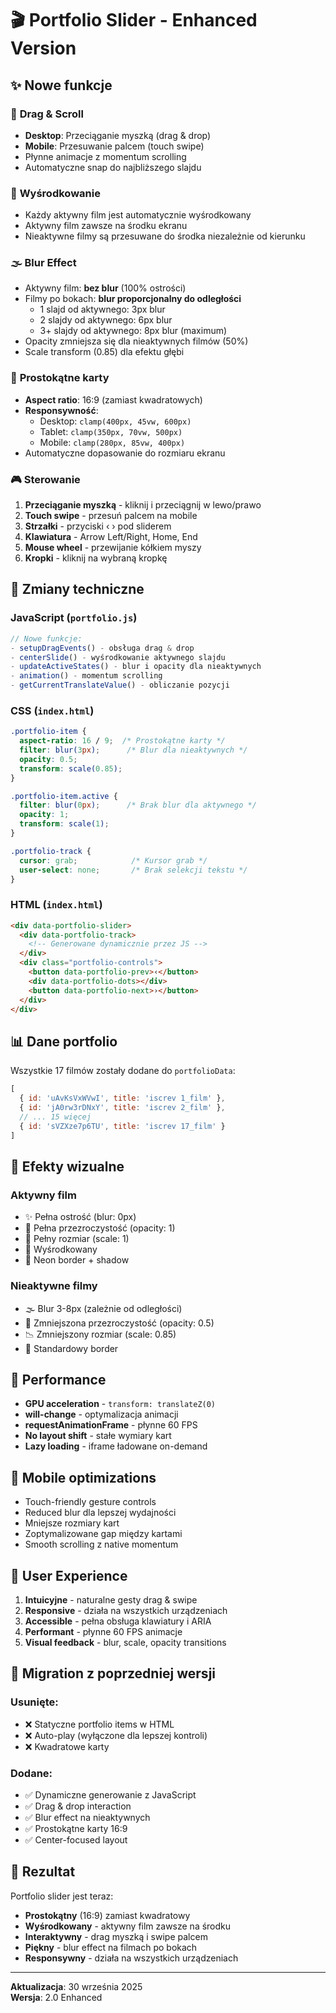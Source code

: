 # 🎬 Portfolio Slider - Enhanced Version

## ✨ Nowe funkcje

### 📱 **Drag & Scroll**
- **Desktop**: Przeciąganie myszką (drag & drop)
- **Mobile**: Przesuwanie palcem (touch swipe)
- Płynne animacje z momentum scrolling
- Automatyczne snap do najbliższego slajdu

### 🎯 **Wyśrodkowanie**
- Każdy aktywny film jest automatycznie wyśrodkowany
- Aktywny film zawsze na środku ekranu
- Nieaktywne filmy są przesuwane do środka niezależnie od kierunku

### 🌫️ **Blur Effect**
- Aktywny film: **bez blur** (100% ostrości)
- Filmy po bokach: **blur proporcjonalny do odległości**
  - 1 slajd od aktywnego: 3px blur
  - 2 slajdy od aktywnego: 6px blur
  - 3+ slajdy od aktywnego: 8px blur (maximum)
- Opacity zmniejsza się dla nieaktywnych filmów (50%)
- Scale transform (0.85) dla efektu głębi

### 📐 **Prostokątne karty**
- **Aspect ratio**: 16:9 (zamiast kwadratowych)
- **Responsywność**:
  - Desktop: `clamp(400px, 45vw, 600px)`
  - Tablet: `clamp(350px, 70vw, 500px)`
  - Mobile: `clamp(280px, 85vw, 400px)`
- Automatyczne dopasowanie do rozmiaru ekranu

### 🎮 **Sterowanie**
1. **Przeciąganie myszką** - kliknij i przeciągnij w lewo/prawo
2. **Touch swipe** - przesuń palcem na mobile
3. **Strzałki** - przyciski ‹ › pod sliderem
4. **Klawiatura** - Arrow Left/Right, Home, End
5. **Mouse wheel** - przewijanie kółkiem myszy
6. **Kropki** - kliknij na wybraną kropkę

## 🔧 Zmiany techniczne

### **JavaScript** (`portfolio.js`)
```javascript
// Nowe funkcje:
- setupDragEvents() - obsługa drag & drop
- centerSlide() - wyśrodkowanie aktywnego slajdu
- updateActiveStates() - blur i opacity dla nieaktywnych
- animation() - momentum scrolling
- getCurrentTranslateValue() - obliczanie pozycji
```

### **CSS** (`index.html`)
```css
.portfolio-item {
  aspect-ratio: 16 / 9;  /* Prostokątne karty */
  filter: blur(3px);      /* Blur dla nieaktywnych */
  opacity: 0.5;
  transform: scale(0.85);
}

.portfolio-item.active {
  filter: blur(0px);      /* Brak blur dla aktywnego */
  opacity: 1;
  transform: scale(1);
}

.portfolio-track {
  cursor: grab;            /* Kursor grab */
  user-select: none;       /* Brak selekcji tekstu */
}
```

### **HTML** (`index.html`)
```html
<div data-portfolio-slider>
  <div data-portfolio-track>
    <!-- Generowane dynamicznie przez JS -->
  </div>
  <div class="portfolio-controls">
    <button data-portfolio-prev>‹</button>
    <div data-portfolio-dots></div>
    <button data-portfolio-next>›</button>
  </div>
</div>
```

## 📊 Dane portfolio

Wszystkie 17 filmów zostały dodane do `portfolioData`:
```javascript
[
  { id: 'uAvKsVxWVwI', title: 'iscrev 1_film' },
  { id: 'jA0rw3rDNxY', title: 'iscrev 2_film' },
  // ... 15 więcej
  { id: 'sVZXze7p6TU', title: 'iscrev 17_film' }
]
```

## 🎨 Efekty wizualne

### **Aktywny film**
- ✨ Pełna ostrość (blur: 0px)
- 🔆 Pełna przezroczystość (opacity: 1)
- 📏 Pełny rozmiar (scale: 1)
- 🎯 Wyśrodkowany
- 💫 Neon border + shadow

### **Nieaktywne filmy**
- 🌫️ Blur 3-8px (zależnie od odległości)
- 🔅 Zmniejszona przezroczystość (opacity: 0.5)
- 📉 Zmniejszony rozmiar (scale: 0.85)
- 🎨 Standardowy border

## 🚀 Performance

- **GPU acceleration** - `transform: translateZ(0)`
- **will-change** - optymalizacja animacji
- **requestAnimationFrame** - płynne 60 FPS
- **No layout shift** - stałe wymiary kart
- **Lazy loading** - iframe ładowane on-demand

## 📱 Mobile optimizations

- Touch-friendly gesture controls
- Reduced blur dla lepszej wydajności
- Mniejsze rozmiary kart
- Zoptymalizowane gap między kartami
- Smooth scrolling z native momentum

## 🎯 User Experience

1. **Intuicyjne** - naturalne gesty drag & swipe
2. **Responsive** - działa na wszystkich urządzeniach
3. **Accessible** - pełna obsługa klawiatury i ARIA
4. **Performant** - płynne 60 FPS animacje
5. **Visual feedback** - blur, scale, opacity transitions

## 🔄 Migration z poprzedniej wersji

### Usunięte:
- ❌ Statyczne portfolio items w HTML
- ❌ Auto-play (wyłączone dla lepszej kontroli)
- ❌ Kwadratowe karty

### Dodane:
- ✅ Dynamiczne generowanie z JavaScript
- ✅ Drag & drop interaction
- ✅ Blur effect na nieaktywnych
- ✅ Prostokątne karty 16:9
- ✅ Center-focused layout

## 🎉 Rezultat

Portfolio slider jest teraz:
- **Prostokątny** (16:9) zamiast kwadratowy
- **Wyśrodkowany** - aktywny film zawsze na środku
- **Interaktywny** - drag myszką i swipe palcem
- **Piękny** - blur effect na filmach po bokach
- **Responsywny** - działa na wszystkich urządzeniach

---

**Aktualizacja**: 30 września 2025  
**Wersja**: 2.0 Enhanced
